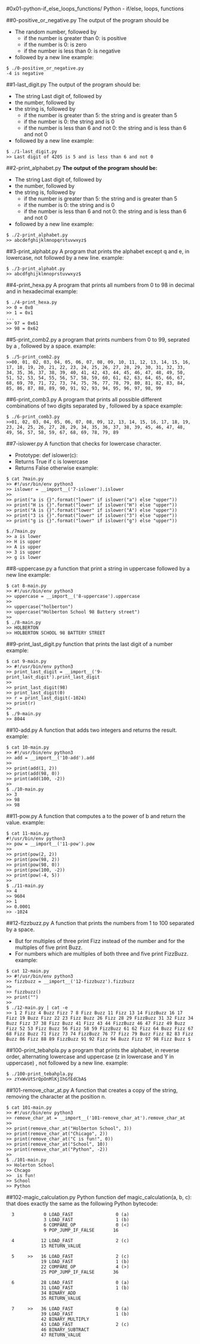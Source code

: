 #0x01-python-if_else_loops_functions/
Python - if/else, loops, functions

##0-positive_or_negative.py
The output of the program should be
+ The random number, followed by
  - if the number is greater than 0: is positive
  - if the number is 0: is zero
  - if the number is less than 0: is negative
+ followed by a new line
example:
```
$ ./0-positive_or_negative.py
-4 is negative
```

##1-last_digit.py
The output of the program should be:
+ The string Last digit of, followed by
+ the number, followed by
+ the string is, followed by
  - if the number is greater than 5: the string and is greater than 5
  - if the number is 0: the string and is 0
  - if the number is less than 6 and not 0: the string and is less than 6 and not 0
+ followed by a new line
example:
```
$ ./1-last_digit.py
>> Last digit of 4205 is 5 and is less than 6 and not 0
```

##2-print_alphabet.py
**The output of the program should be:**
+ The string Last digit of, followed by
+ the number, followed by
+ the string is, followed by
  - if the number is greater than 5: the string and is greater than 5
  - if the number is 0: the string and is 0
  - if the number is less than 6 and not 0: the string and is less than 6 and not 0
+ followed by a new line
example:
```
$ ./2-print_alphabet.py
>> abcdefghijklmnopqrstuvwxyz$
```

##3-print_alphabt.py
A program that prints the alphabet except q and e, in lowercase, not followed by a new line.
example:
```
$ ./3-print_alphabt.py
>> abcdfghijklmnoprstuvwxyz$
```

##4-print_hexa.py
A program that prints all numbers from 0 to 98 in decimal and in hexadecimal
example:
```
$ ./4-print_hexa.py
>> 0 = 0x0
>> 1 = 0x1
...
>> 97 = 0x61
>> 98 = 0x62
```

##5-print_comb2.py
a program that prints numbers from 0 to 99, seprated by a , followed by a space.
example:
```
$ ./5-print_comb2.py
>>00, 01, 02, 03, 04, 05, 06, 07, 08, 09, 10, 11, 12, 13, 14, 15, 16, 17, 18, 19, 20, 21, 22, 23, 24, 25, 26, 27, 28, 29, 30, 31, 32, 33, 34, 35, 36, 37, 38, 39, 40, 41, 42, 43, 44, 45, 46, 47, 48, 49, 50, 51, 52, 53, 54, 55, 56, 57, 58, 59, 60, 61, 62, 63, 64, 65, 66, 67, 68, 69, 70, 71, 72, 73, 74, 75, 76, 77, 78, 79, 80, 81, 82, 83, 84, 85, 86, 87, 88, 89, 90, 91, 92, 93, 94, 95, 96, 97, 98, 99
```

##6-print_comb3.py
A program that prints all possible different combinations of two digits separated by , followed by a space
example:
```
$ ./6-print_comb3.py
>>01, 02, 03, 04, 05, 06, 07, 08, 09, 12, 13, 14, 15, 16, 17, 18, 19, 23, 24, 25, 26, 27, 28, 29, 34, 35, 36, 37, 38, 39, 45, 46, 47, 48, 49, 56, 57, 58, 59, 67, 68, 69, 78, 79, 89
```

##7-islower.py
A function that checks for lowercase character.
+ Prototype: def islower(c):
+ Returns True if c is lowercase
+ Returns False otherwise
example:
```
$ cat 7main.py
>> #!/usr/bin/env python3
>> islower = __import__('7-islower').islower
>>
>> print("a is {}".format("lower" if islower("a") else "upper"))
>> print("H is {}".format("lower" if islower("H") else "upper"))
>> print("A is {}".format("lower" if islower("A") else "upper"))
>> print("3 is {}".format("lower" if islower("3") else "upper"))
>> print("g is {}".format("lower" if islower("g") else "upper"))

$./7main.py
>> a is lower
>> H is upper
>> A is upper
>> 3 is upper
>> g is lower
```

##8-uppercase.py
a function that print a string in uppercase followed by a new line
example:
```
$ cat 8-main.py
>> #!/usr/bin/env python3
>> uppercase = __import__('8-uppercase').uppercase
>>
>> uppercase("holberton")
>> uppercase("Holberton School 98 Battery street")
>>
$ ./8-main.py
>> HOLBERTON
>> HOLBERTON SCHOOL 98 BATTERY STREET
```

##9-print_last_digit.py
 function that prints the last digit of a number
example:
```
$ cat 9-main.py
>> #!/usr/bin/env python3
>> print_last_digit = __import__('9-print_last_digit').print_last_digit
>>
>> print_last_digit(98)
>> print_last_digit(0)
>> r = print_last_digit(-1024)
>> print(r)
>>
$ ./9-main.py
>> 8044
```
##10-add.py
A function that adds two integers and returns the result.
example:
```
$ cat 10-main.py
>> #!/usr/bin/env python3
>> add = __import__('10-add').add
>>
>> print(add(1, 2))
>> print(add(98, 0))
>> print(add(100, -2))
>>
$ ./10-main.py
>> 3
>> 98
>> 98
```

##11-pow.py
A function that computes a to the power of b and return the value.
example:
```
$ cat 11-main.py
#!/usr/bin/env python3
>> pow = __import__('11-pow').pow
>>
>> print(pow(2, 2))
>> print(pow(98, 2))
>> print(pow(98, 0))
>> print(pow(100, -2))
>> print(pow(-4, 5))
>>
$ ./11-main.py
>> 4
>> 9604
>> 1
>> 0.0001
>> -1024
```

##12-fizzbuzz.py
A function that prints the numbers from 1 to 100 separated by a space.
+ But for multiples of three print Fizz instead of the number and for the multiples of five print Buzz.
+ For numbers which are multiples of both three and five print FizzBuzz.
example:
```
$ cat 12-main.py
>> #!/usr/bin/env python3
>> fizzbuzz = __import__('12-fizzbuzz').fizzbuzz
>>
>> fizzbuzz()
>> print("")
>>
$ ./12-main.py | cat -e
>> 1 2 Fizz 4 Buzz Fizz 7 8 Fizz Buzz 11 Fizz 13 14 FizzBuzz 16 17 Fizz 19 Buzz Fizz 22 23 Fizz Buzz 26 Fizz 28 29 FizzBuzz 31 32 Fizz 34 Buzz Fizz 37 38 Fizz Buzz 41 Fizz 43 44 FizzBuzz 46 47 Fizz 49 Buzz Fizz 52 53 Fizz Buzz 56 Fizz 58 59 FizzBuzz 61 62 Fizz 64 Buzz Fizz 67 68 Fizz Buzz 71 Fizz 73 74 FizzBuzz 76 77 Fizz 79 Buzz Fizz 82 83 Fizz Buzz 86 Fizz 88 89 FizzBuzz 91 92 Fizz 94 Buzz Fizz 97 98 Fizz Buzz $
```

##100-print_tebahpla.py
a program that prints the alphabet, in reverse order, alternating lowercase and uppercase (z in lowercase and Y in uppercase) , not followed by a new line.
example:
```
$ ./100-print_tebahpla.py
>> zYxWvUtSrQpOnMlKjIhGfEdCbA$
```

##101-remove_char_at.py
A function that creates a copy of the string, removing the character at the position n.
```
$ cat 101-main.py
>> #!/usr/bin/env python3
>> remove_char_at = __import__('101-remove_char_at').remove_char_at
>>
>> print(remove_char_at("Holberton School", 3))
>> print(remove_char_at("Chicago", 2))
>> print(remove_char_at("C is fun!", 0))
>> print(remove_char_at("School", 10))
>> print(remove_char_at("Python", -2))
>>
$ ./101-main.py
>> Holerton School
>> Chcago
>>  is fun!
>> School
>> Python
```

##102-magic_calculation.py
Python function def magic_calculation(a, b, c): that does exactly the same as the following Python bytecode:
```
  3           0 LOAD_FAST                0 (a)
              3 LOAD_FAST                1 (b)
              6 COMPARE_OP               0 (<)
              9 POP_JUMP_IF_FALSE       16

  4          12 LOAD_FAST                2 (c)
             15 RETURN_VALUE

  5     >>   16 LOAD_FAST                2 (c)
             19 LOAD_FAST                1 (b)
             22 COMPARE_OP               4 (>)
             25 POP_JUMP_IF_FALSE       36

  6          28 LOAD_FAST                0 (a)
             31 LOAD_FAST                1 (b)
             34 BINARY_ADD
             35 RETURN_VALUE

  7     >>   36 LOAD_FAST                0 (a)
             39 LOAD_FAST                1 (b)
             42 BINARY_MULTIPLY
             43 LOAD_FAST                2 (c)
             46 BINARY_SUBTRACT
             47 RETURN_VALUE
```
